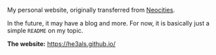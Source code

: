 My personal website, originally transferred from [Neocities](https://neocities.org/).

In the future, it may have a blog and more. For now, it is basically just a simple `README` on my topic.

**The website:** https://he3als.github.io/
